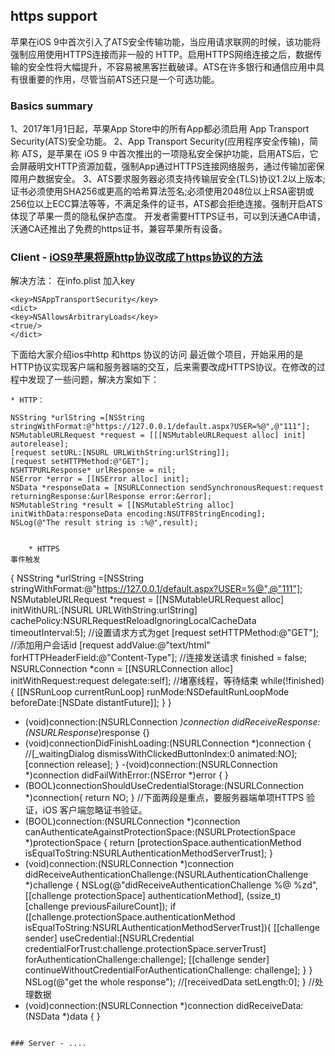 ## https support

苹果在iOS 9中首次引入了ATS安全传输功能，当应用请求联网的时候，该功能将强制应用使用HTTPS连接而非一般的 HTTP。启用HTTPS网络连接之后，数据传输的安全性将大幅提升，不容易被黑客拦截破译。ATS在许多银行和通信应用中具有很重要的作用，尽管当前ATS还只是一个可选功能。

### Basics summary

1、2017年1月1日起，苹果App Store中的所有App都必须启用 App Transport Security(ATS)安全功能。
2、App Transport Security(应用程序安全传输)，简称 ATS，是苹果在 iOS 9 中首次推出的一项隐私安全保护功能，启用ATS后，它会屏蔽明文HTTP资源加载，强制App通过HTTPS连接网络服务，通过传输加密保障用户数据安全。
3、ATS要求服务器必须支持传输层安全(TLS)协议1.2以上版本;证书必须使用SHA256或更高的哈希算法签名;必须使用2048位以上RSA密钥或256位以上ECC算法等等，不满足条件的证书，ATS都会拒绝连接。强制开启ATS体现了苹果一贯的隐私保护态度。
开发者需要HTTPS证书，可以到沃通CA申请，沃通CA还推出了免费的https证书，兼容苹果所有设备。

### Client - [iOS9苹果将原http协议改成了https协议的方法](http://www.jb51.net/article/77717.htm)

解决方法：
在info.plist 加入key
```
<key>NSAppTransportSecurity</key>
<dict>
<key>NSAllowsArbitraryLoads</key>
<true/>
</dict>
```

下面给大家介绍ios中http 和https 协议的访问
最近做个项目，开始采用的是HTTP协议实现客户端和服务器端的交互，后来需要改成HTTPS协议。在修改的过程中发现了一些问题，解决方案如下：

	* HTTP：
```
NSString *urlString =[NSString stringWithFormat:@"https://127.0.0.1/default.aspx?USER=%@",@"111"];
NSMutableURLRequest *request = [[[NSMutableURLRequest alloc] init] autorelease];
[request setURL:[NSURL URLWithString:urlString]];
[request setHTTPMethod:@"GET"];
NSHTTPURLResponse* urlResponse = nil;
NSError *error = [[NSError alloc] init];
NSData *responseData = [NSURLConnection sendSynchronousRequest:request returningResponse:&urlResponse error:&error];
NSMutableString *result = [[NSMutableString alloc] initWithData:responseData encoding:NSUTF8StringEncoding];
NSLog(@"The result string is :%@",result);


	* HTTPS
事件触发
```
{ 
NSString *urlString =[NSString stringWithFormat:@"https://127.0.0.1/default.aspx?USER=%@",@"111"];
NSMutableURLRequest *request = [[NSMutableURLRequest alloc] initWithURL:[NSURL URLWithString:urlString] cachePolicy:NSURLRequestReloadIgnoringLocalCacheData timeoutInterval:5];
//设置请求方式为get
[request setHTTPMethod:@"GET"];
//添加用户会话id
[request addValue:@"text/html" forHTTPHeaderField:@"Content-Type"];
//连接发送请求
finished = false;
NSURLConnection *conn = [[NSURLConnection alloc] initWithRequest:request delegate:self];
//堵塞线程，等待结束
while(!finished) {
	[[NSRunLoop currentRunLoop] runMode:NSDefaultRunLoopMode beforeDate:[NSDate distantFuture]];
}
} 
- (void)connection:(NSURLConnection *)connection didReceiveResponse:(NSURLResponse*)response 
{}
- (void)connectionDidFinishLoading:(NSURLConnection *)connection 
{
	//[_waitingDialog dismissWithClickedButtonIndex:0 animated:NO];
	[connection release];
}
-(void)connection:(NSURLConnection *)connection didFailWithError:(NSError *)error
{ 
}
- (BOOL)connectionShouldUseCredentialStorage:(NSURLConnection *)connection{
	return NO;
}
//下面两段是重点，要服务器端单项HTTPS 验证，iOS 客户端忽略证书验证。
- (BOOL)connection:(NSURLConnection *)connection canAuthenticateAgainstProtectionSpace:(NSURLProtectionSpace *)protectionSpace {
	return [protectionSpace.authenticationMethod isEqualToString:NSURLAuthenticationMethodServerTrust];
} 
- (void)connection:(NSURLConnection *)connection didReceiveAuthenticationChallenge:(NSURLAuthenticationChallenge *)challenge { 
	NSLog(@"didReceiveAuthenticationChallenge %@ %zd", [[challenge protectionSpace] authenticationMethod], (ssize_t) [challenge previousFailureCount]);
	if ([challenge.protectionSpace.authenticationMethod isEqualToString:NSURLAuthenticationMethodServerTrust]){
		[[challenge sender] useCredential:[NSURLCredential credentialForTrust:challenge.protectionSpace.serverTrust] forAuthenticationChallenge:challenge];
		[[challenge sender] continueWithoutCredentialForAuthenticationChallenge: challenge];
	}
} 
NSLog(@"get the whole response");
	//[receivedData setLength:0];
}
//处理数据 
- (void)connection:(NSURLConnection *)connection didReceiveData:(NSData *)data
{ 
}
```

### Server - ....